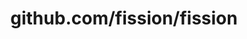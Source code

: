 ---
layout: post
title: github.com/fission/fission
categories: link
tags: [انگلیسی, گیت‌هاب, برنامه‌نویسی]
---